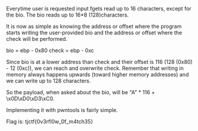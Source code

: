 Everytime user is requested input fgets read up to 16 characters, except for the bio. The bio reads up to 16\*8 (128)characters. 

It is now as simple as knowing the address or offset where the program starts writing the user-provided bio and the address or offset where the check will be performed. 

bio = ebp - 0x80
check = ebp - 0xc

Since bio is at a lower address than check and their offset is 116 (128 (0x80) - 12 (0xc)), we can reach and overwrite check. Remember that writing in memory always happens upwards (toward higher memory addresses) and we can write up to 128 characters.

So the payload, when asked about the bio, will be "A" * 116 + \x0D\xD0\xD3\xC0.

Implementing it with pwntools is fairly simple. 

Flag is: tjctf{0v3rfl0w_0f_m4tch35}